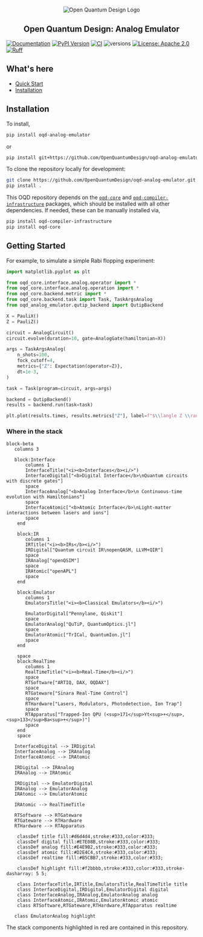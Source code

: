 # 

<p align="center">
  <img src="https://raw.githubusercontent.com/OpenQuantumDesign/oqd-compiler-infrastructure/main/docs/img/oqd-logo-black.png" alt="Open Quantum Design Logo" style="max-height: 200px;">
</p>

<h2 align="center">
    Open Quantum Design: Analog Emulator
</h2>

[![Documentation](https://img.shields.io/badge/documentation-lightblue)](https://docs.openquantumdesign.org/open-quantum-design-analog-emulator)
[![PyPI Version](https://img.shields.io/pypi/v/oqd-analog-emulator)](https://pypi.org/project/oqd-analog-emulator)
[![CI](https://github.com/OpenQuantumDesign/oqd-analog-emulator/actions/workflows/pytest.yml/badge.svg)](https://github.com/OpenQuantumDesign/oqd-analog-emulator/actions/workflows/pytest.yml)
![versions](https://img.shields.io/badge/python-3.10%20%7C%203.11%20%7C%203.12-blue)
[![License: Apache 2.0](https://img.shields.io/badge/license-Apache%202.0-brightgreen.svg)](https://opensource.org/licenses/Apache-2.0)
[![Ruff](https://img.shields.io/endpoint?url=https://raw.githubusercontent.com/astral-sh/ruff/main/assets/badge/v2.json)](https://github.com/astral-sh/ruff)



## What's here

- [Quick Start](#quickstart) <br/>
- [Installation](#installation) <br/>

## Installation <a name="installation"></a>

To install,
```bash
pip install oqd-analog-emulator
```
or
```bash
pip install git+https://github.com/OpenQuantumDesign/oqd-analog-emulator.git
```

To clone the repository locally for development:

```bash
git clone https://github.com/OpenQuantumDesign/oqd-analog-emulator.git
pip install .
```

This OQD repository depends on the [`oqd-core`](https://github.com/OpenQuantumDesign/oqd-core.git)
and [`oqd-compiler-infrastructure`](https://github.com/OpenQuantumDesign/oqd-compiler-infrastructure.git) packages, which should be installed with all other dependencies.
If needed, these can be manually installed via,
```bash
pip install oqd-compiler-infrastructure
pip install oqd-core
```

## Getting Started <a name="Getting Started"></a>

For example, to simulate a simple Rabi flopping experiment:

```python
import matplotlib.pyplot as plt

from oqd_core.interface.analog.operator import *
from oqd_core.interface.analog.operation import *
from oqd_core.backend.metric import *
from oqd_core.backend.task import Task, TaskArgsAnalog
from oqd_analog_emulator.qutip_backend import QutipBackend

X = PauliX()
Z = PauliZ()

circuit = AnalogCircuit()
circuit.evolve(duration=10, gate=AnalogGate(hamiltonian=X))

args = TaskArgsAnalog(
    n_shots=100,
    fock_cutoff=4,
    metrics={"Z": Expectation(operator=Z)},
    dt=1e-3,
)

task = Task(program=circuit, args=args)

backend = QutipBackend()
results = backend.run(task=task)

plt.plot(results.times, results.metrics["Z"], label=f"$\\langle Z \\rangle$")
```

### Where in the stack
```mermaid
block-beta
   columns 3

   block:Interface
       columns 1
       InterfaceTitle("<i><b>Interfaces</b><i/>")
       InterfaceDigital["<b>Digital Interface</b>\nQuantum circuits with discrete gates"]
       space
       InterfaceAnalog["<b>Analog Interface</b>\n Continuous-time evolution with Hamiltonians"]
       space
       InterfaceAtomic["<b>Atomic Interface</b>\nLight-matter interactions between lasers and ions"]
       space
    end

    block:IR
       columns 1
       IRTitle("<i><b>IRs</b><i/>")
       IRDigital["Quantum circuit IR\nopenQASM, LLVM+QIR"]
       space
       IRAnalog["openQSIM"]
       space
       IRAtomic["openAPL"]
       space
    end

    block:Emulator
       columns 1
       EmulatorsTitle("<i><b>Classical Emulators</b><i/>")

       EmulatorDigital["Pennylane, Qiskit"]
       space
       EmulatorAnalog["QuTiP, QuantumOptics.jl"]
       space
       EmulatorAtomic["TrICal, QuantumIon.jl"]
       space
    end

    space
    block:RealTime
       columns 1
       RealTimeTitle("<i><b>Real-Time</b><i/>")
       space
       RTSoftware["ARTIQ, DAX, OQDAX"]
       space
       RTGateware["Sinara Real-Time Control"]
       space
       RTHardware["Lasers, Modulators, Photodetection, Ion Trap"]
       space
       RTApparatus["Trapped-Ion QPU (<sup>171</sup>Yt<sup>+</sup>, <sup>133</sup>Ba<sup>+</sup>)"]
       space
    end
    space

   InterfaceDigital --> IRDigital
   InterfaceAnalog --> IRAnalog
   InterfaceAtomic --> IRAtomic

   IRDigital --> IRAnalog
   IRAnalog --> IRAtomic

   IRDigital --> EmulatorDigital
   IRAnalog --> EmulatorAnalog
   IRAtomic --> EmulatorAtomic

   IRAtomic --> RealTimeTitle

   RTSoftware --> RTGateware
   RTGateware --> RTHardware
   RTHardware --> RTApparatus

    classDef title fill:#d6d4d4,stroke:#333,color:#333;
    classDef digital fill:#E7E08B,stroke:#333,color:#333;
    classDef analog fill:#E4E9B2,stroke:#333,color:#333;
    classDef atomic fill:#D2E4C4,stroke:#333,color:#333;
    classDef realtime fill:#B5CBB7,stroke:#333,color:#333;

    classDef highlight fill:#f2bbbb,stroke:#333,color:#333,stroke-dasharray: 5 5;

    class InterfaceTitle,IRTitle,EmulatorsTitle,RealTimeTitle title
    class InterfaceDigital,IRDigital,EmulatorDigital digital
    class InterfaceAnalog,IRAnalog,EmulatorAnalog analog
    class InterfaceAtomic,IRAtomic,EmulatorAtomic atomic
    class RTSoftware,RTGateware,RTHardware,RTApparatus realtime

   class EmulatorAnalog highlight
```
The stack components highlighted in red are contained in this repository.
